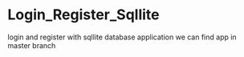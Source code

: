 # Login_Register_Sqllite
login and register with sqllite database application 
we can find app in master branch
